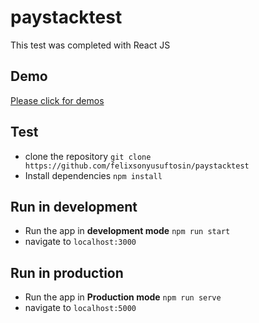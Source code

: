 # paystacktest

This test was completed with React JS

## Demo

[Please click for demos](https://5db2489295ba32018c637894--silly-rosalind-8797f1.netlify.com/)

## Test

- clone the repository `git clone https://github.com/felixsonyusuftosin/paystacktest`
- Install dependencies `npm install`

## Run in development

- Run the app in **development mode** `npm run start`
- navigate to `localhost:3000`

## Run in production

- Run the app in **Production mode** `npm run serve`
- navigate to `localhost:5000`
